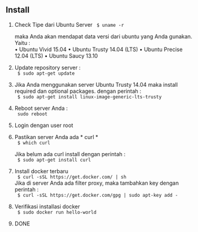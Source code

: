 ## Install
1. Check Tipe dari Ubuntu Server
	` $ uname -r  `  
	  
	maka Anda akan mendapat data versi dari ubuntu yang Anda gunakan. Yaitu :  
	•	Ubuntu Vivid 15.04
	•	Ubuntu Trusty 14.04 (LTS)
	•	Ubuntu Precise 12.04 (LTS)
	•	Ubuntu Saucy 13.10
	 
2. Update repository server :  
	` $ sudo apt-get update `  

3. Jika Anda menggunakan server Ubuntu Trusty 14.04 maka install required dan optional packages. dengan perintah :  
	` $ sudo apt-get install linux-image-generic-lts-trusty `  

4. Reboot server Anda :  
	` sudo reboot `

5. Login dengan user root
6. Pastikan server Anda ada * curl *  
	` $ which curl `  
	  
	Jika belum ada curl install dengan perintah :  
	` $ sudo apt-get install curl `  
	 
7. Install docker terbaru   
	` $ curl -sSL https://get.docker.com/ | sh `  
	Jika di server Anda ada filter proxy, maka tambahkan key dengan perintah :  
	` $ curl -sSL https://get.docker.com/gpg | sudo apt-key add - `  

8. Verifikasi installasi docker  
	` $ sudo docker run hello-world `  

9. DONE

